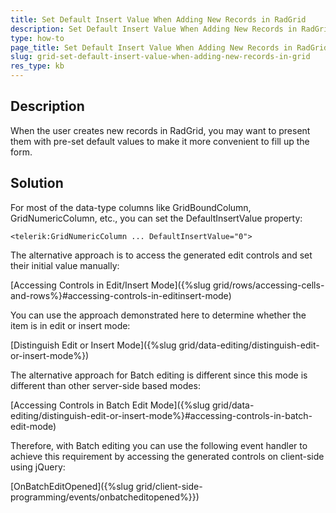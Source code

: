 ```yaml
---
title: Set Default Insert Value When Adding New Records in RadGrid
description: Set Default Insert Value When Adding New Records in RadGrid. Check it now!
type: how-to
page_title: Set Default Insert Value When Adding New Records in RadGrid
slug: grid-set-default-insert-value-when-adding-new-records-in-grid
res_type: kb
---
```


## Description

When the user creates new records in RadGrid, you may want to present them with pre-set default values to make it more convenient to fill up the form.

## Solution

For most of the data-type columns like GridBoundColumn, GridNumericColumn, etc., you can set the DefaultInsertValue property:  

````
<telerik:GridNumericColumn ... DefaultInsertValue="0">
```` 

The alternative approach is to access the generated edit controls and set their initial value manually:

[Accessing Controls in Edit/Insert Mode]({%slug grid/rows/accessing-cells-and-rows%}#accessing-controls-in-editinsert-mode)
  
You can use the approach demonstrated here to determine whether the item is in edit or insert mode:  

[Distinguish Edit or Insert Mode]({%slug grid/data-editing/distinguish-edit-or-insert-mode%})  
  

The alternative approach for Batch editing is different since this mode is different than other server-side based modes:  

[Accessing Controls in Batch Edit Mode]({%slug grid/data-editing/distinguish-edit-or-insert-mode%}#accessing-controls-in-batch-edit-mode)  
  

Therefore, with Batch editing you can use the following event handler to achieve this requirement by accessing the generated controls on client-side using jQuery:

[OnBatchEditOpened]({%slug grid/client-side-programming/events/onbatcheditopened%}})  


